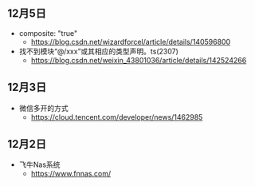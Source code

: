 ## 12月5日
- composite: "true"
  - https://blog.csdn.net/wizardforcel/article/details/140596800
- 找不到模块“@/xxx”或其相应的类型声明。ts(2307)
  - https://blog.csdn.net/weixin_43801036/article/details/142524266
## 12月3日
- 微信多开的方式
  - https://cloud.tencent.com/developer/news/1462985
## 12月2日
- 飞牛Nas系统
  - https://www.fnnas.com/